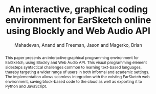 --- 
title: "An interactive, graphical coding environment for EarSketch online using Blockly and Web Audio API" 
abstract: "This paper presents an interactive graphical programming environment for EarSketch, using Blockly and Web Audio API. This visual programming element sidesteps syntactical challenges common to learning text-based languages, thereby targeting a wider range of users in both informal and academic settings. The implementation allows seamless integration with the existing EarSketch web environment, saving block-based code to the cloud as well as exporting it to Python and JavaScript." 
address: "Atlanta, Georgia" 
author: "Mahadevan, Anand and Freeman, Jason and Magerko, Brian"
webAuthor: "Anand Mahadevan, Jason Freeman, Brian Magerko" 
booktitle: "Proceedings of the International Web Audio Conference" 
editor: "Freeman, Jason and Lerch, Alexander and Paradis, Matthew" 
month: "Proceedings of the International Web Audio Conference"
pages: "" 
publisher: "Georgia Tech" 
series: "WAC '16"
track: "Paper"  
year: "2016" 
id: "2016_33" 
tags: year2016
media: none 
pdflink: /_data/papers/pdf/2016/2016_33.pdf
ISSN: 2663-5844
---